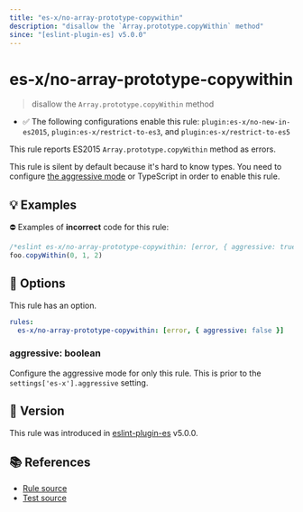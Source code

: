 ```yaml
---
title: "es-x/no-array-prototype-copywithin"
description: "disallow the `Array.prototype.copyWithin` method"
since: "[eslint-plugin-es] v5.0.0"
---
```


# es-x/no-array-prototype-copywithin
> disallow the `Array.prototype.copyWithin` method

- ✅ The following configurations enable this rule: `plugin:es-x/no-new-in-es2015`, `plugin:es-x/restrict-to-es3`, and `plugin:es-x/restrict-to-es5`

This rule reports ES2015 `Array.prototype.copyWithin` method as errors.

This rule is silent by default because it's hard to know types. You need to configure [the aggressive mode](../#the-aggressive-mode) or TypeScript in order to enable this rule.

## 💡 Examples

⛔ Examples of **incorrect** code for this rule:

<eslint-playground type="bad">

```js
/*eslint es-x/no-array-prototype-copywithin: [error, { aggressive: true }] */
foo.copyWithin(0, 1, 2)
```

</eslint-playground>

## 🔧 Options

This rule has an option.

```yml
rules:
  es-x/no-array-prototype-copywithin: [error, { aggressive: false }]
```

### aggressive: boolean

Configure the aggressive mode for only this rule.
This is prior to the `settings['es-x'].aggressive` setting.

## 🚀 Version

This rule was introduced in [eslint-plugin-es] v5.0.0.

[eslint-plugin-es]: https://github.com/mysticatea/eslint-plugin-es

## 📚 References

- [Rule source](https://github.com/ota-meshi/eslint-plugin-es-x/blob/master/lib/rules/no-array-prototype-copywithin.js)
- [Test source](https://github.com/ota-meshi/eslint-plugin-es-x/blob/master/tests/lib/rules/no-array-prototype-copywithin.js)
